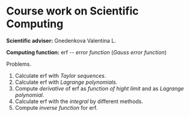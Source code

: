 Course work on Scientific Computing
===================================

**Scientific adviser:** Gnedenkova Valentina L.

**Computing function:** erf -- *error function* (*Gauss error function*)

Problems.
1. Calculate erf with *Taylor sequences*.
2. Calculate erf with *Lagrange polynomials*.
3. Compute *derivative* of erf as *function of hight limit* and as *Lagrange polynomial*.
4. Calculate erf with the *integral* by different methods.
5. Compute *inverse function* for erf.
